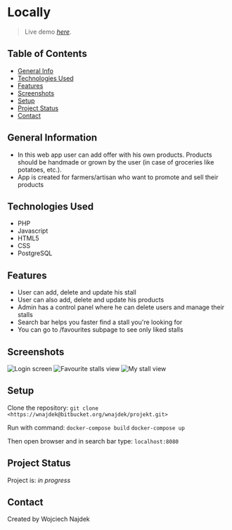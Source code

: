 # Locally

> Live demo [_here_](https://www.example.com). <!-- If you have the project hosted somewhere, include the link here. -->

## Table of Contents
* [General Info](#general-information)
* [Technologies Used](#technologies-used)
* [Features](#features)
* [Screenshots](#screenshots)
* [Setup](#setup)
* [Project Status](#project-status)
* [Contact](#contact)


## General Information
- In this web app user can add offer with his own products. Products should be handmade or grown by the user (in case of groceries like potatoes, etc.). 
- App is created for farmers/artisan who want to promote and sell their products

## Technologies Used
- PHP
- Javascript
- HTML5
- CSS
- PostgreSQL


## Features
- User can add, delete and update his stall
- User can also add, delete and update his products
- Admin has a control panel where he can delete users and manage their stalls
- Search bar helps you faster find a stall you're looking for
- You can go to /favourites subpage to see only liked stalls

## Screenshots
![Login screen](screenshots/login_screen.png)
![Favourite stalls view](screenshots/favourites.png)
![My stall view](screenshots/stall.png)



## Setup
Clone the repository:
```git clone <https://wnajdek@bitbucket.org/wnajdek/projekt.git>```

Run with command:
```docker-compose build```
```docker-compose up```

Then open browser and in search bar type:
```localhost:8080```


## Project Status
Project is: _in progress_

## Contact
Created by Wojciech Najdek
